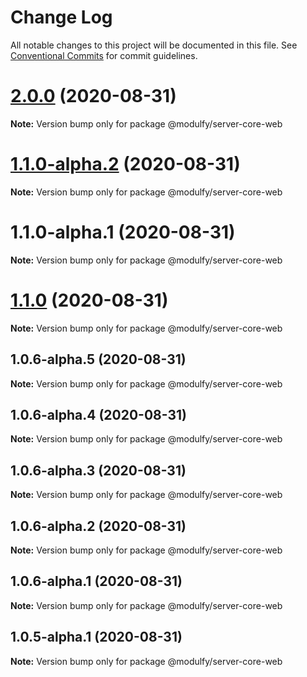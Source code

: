 # Change Log

All notable changes to this project will be documented in this file.
See [Conventional Commits](https://conventionalcommits.org) for commit guidelines.

# [2.0.0](https://github.com/jmrapp1/Modulfy/compare/@modulfy/server-core-web@1.1.0...@modulfy/server-core-web@2.0.0) (2020-08-31)

**Note:** Version bump only for package @modulfy/server-core-web





# [1.1.0-alpha.2](https://github.com/jmrapp1/Modulfy/compare/@modulfy/server-core-web@1.1.0...@modulfy/server-core-web@1.1.0-alpha.2) (2020-08-31)

**Note:** Version bump only for package @modulfy/server-core-web





# 1.1.0-alpha.1 (2020-08-31)

**Note:** Version bump only for package @modulfy/server-core-web





# [1.1.0](https://github.com/jmrapp1/Modulfy/compare/@modulfy/server-core-web@1.0.6-alpha.5...@modulfy/server-core-web@1.1.0) (2020-08-31)

**Note:** Version bump only for package @modulfy/server-core-web





## 1.0.6-alpha.5 (2020-08-31)

**Note:** Version bump only for package @modulfy/server-core-web





## 1.0.6-alpha.4 (2020-08-31)

**Note:** Version bump only for package @modulfy/server-core-web





## 1.0.6-alpha.3 (2020-08-31)

**Note:** Version bump only for package @modulfy/server-core-web





## 1.0.6-alpha.2 (2020-08-31)

**Note:** Version bump only for package @modulfy/server-core-web





## 1.0.6-alpha.1 (2020-08-31)

**Note:** Version bump only for package @modulfy/server-core-web





## 1.0.5-alpha.1 (2020-08-31)

**Note:** Version bump only for package @modulfy/server-core-web
